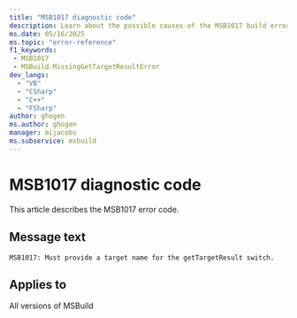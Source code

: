 ```yaml
---
title: "MSB1017 diagnostic code"
description: Learn about the possible causes of the MSB1017 build error, and get troubleshooting tips.
ms.date: 05/16/2025
ms.topic: "error-reference"
f1_keywords:
 - MSB1017
 - MSBuild.MissingGetTargetResultError
dev_langs:
  - "VB"
  - "CSharp"
  - "C++"
  - "FSharp"
author: ghogen
ms.author: ghogen
manager: mijacobs
ms.subservice: msbuild
---
```


# MSB1017 diagnostic code

<!-- :::ErrorDefinitionDescription::: -->
<!-- :::editable-content name="introDescription"::: -->
This article describes the MSB1017 error code.
<!-- :::editable-content-end::: -->

## Message text

<!-- :::editable-content name="messageText"::: -->
`MSB1017: Must provide a target name for the getTargetResult switch.`
<!-- :::editable-content-end::: -->
<!-- MSB1017: Must provide a target name for the getTargetResult switch. -->

<!-- :::editable-content name="postOutputDescription"::: -->
<!--
{StrBegin="MSBUILD : error MSB1017: "}UE: This happens if the user does something like "msbuild.exe -getTargetResult". The user must pass in an actual target name
      following the switch, as in "msbuild.exe -getTargetResult:blah".
      LOCALIZATION: The prefix "MSBUILD : error MSBxxxx:" should not be localized.
-->
<!-- :::editable-content-end::: -->
<!-- :::ErrorDefinitionDescription-end::: -->

## Applies to

All versions of MSBuild
